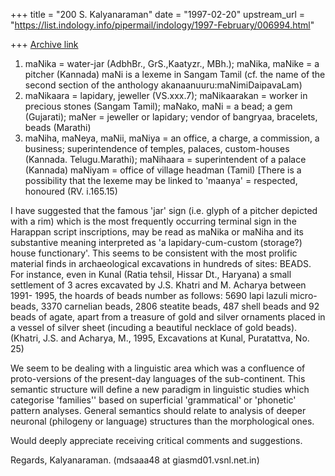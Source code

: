 +++
title = "200 S. Kalyanaraman"
date = "1997-02-20"
upstream_url = "https://list.indology.info/pipermail/indology/1997-February/006994.html"

+++
[Archive link](https://list.indology.info/pipermail/indology/1997-February/006994.html)

1) maNika = water-jar (AdbhBr., GrS.,Kaatyzr., MBh.); maNika, maNike = a pitcher (Kannada) maNi is a lexeme in Sangam Tamil (cf. the name of the second section of the anthology akanaanuuru:maNimiDaipavaLam)
2) maNikaara = lapidary, jeweller (VS.xxx.7); maNikaarakan = worker in precious stones (Sangam Tamil); maNako, maNi = a bead; a gem (Gujarati); maNer = jeweller or lapidary; vendor of bangryaa, bracelets, beads (Marathi)
3) maNiha, maNeya, maNii, maNiya = an office, a charge, a commission, a business; superintendence of temples, palaces, custom-houses (Kannada. Telugu.Marathi); maNihaara = superintendent of a palace (Kannada)  maNiyam = office of village headman (Tamil) [There is a possibility that the lexeme may be linked to 'maanya' = respected, honoured (RV. i.165.15)

I have suggested that the famous 'jar' sign (i.e. glyph of a pitcher depicted with a rim) which is the most frequently occurring terminal sign in the Harappan script inscriptions, may be read as maNika or 
maNiha and its substantive meaning interpreted as 'a lapidary-cum-custom (storage?) house functionary'. This seems to be consistent with the most prolific material finds in archaeological excavations in hundreds of sites: BEADS. For instance, even in Kunal (Ratia tehsil, Hissar Dt., Haryana) a small settlement of 3 acres excavated by J.S. Khatri and M. Acharya between 1991- 1995, the hoards of beads number as follows: 5690 lapi lazuli micro-beads, 3370 carnelian beads, 2806 steatite beads, 487 shell beads and 92 beads of agate, apart from a treasure of gold and silver ornaments placed in a vessel of silver sheet (incuding a beautiful necklace of gold beads). (Khatri, J.S. and Acharya, M., 1995, Excavations at Kunal, Puratattva, No. 25)

We seem to be dealing with a linguistic area which was a confluence of proto-versions of the present-day languages of the sub-continent. This semantic structure will define a new paradigm in linguistic studies which categorise 'families'' based on superficial 'grammatical' or 'phonetic' pattern analyses. General semantics should relate to analysis of deeper neuronal (philogeny or language) structures than the morphological ones.

Would deeply appreciate receiving critical comments and suggestions.

Regards, Kalyanaraman. (mdsaaa48 at giasmd01.vsnl.net.in)





